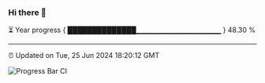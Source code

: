 ### Hi there 👋

⏳ Year progress { ██████████████▁▁▁▁▁▁▁▁▁▁▁▁▁▁▁▁ } 48.30 %

---

⏰ Updated on Tue, 25 Jun 2024 18:20:12 GMT

![Progress Bar CI](https://github.com/liununu/liununu/workflows/Progress%20Bar%20CI/badge.svg)
